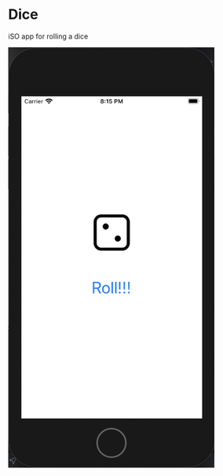 # Dice

iSO app for rolling a dice

<img src="https://github.com/benbrumpton/Dice/blob/master/Screenshot_2020-04-25_at_20.15.42.png" width="420">
